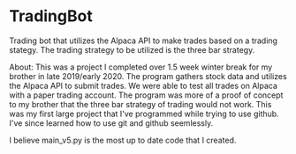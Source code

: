 # TradingBot
Trading bot that utilizes the Alpaca API to make trades based on a trading stategy. The trading strategy to be utilized is the three bar strategy.

About: This was a project I completed over 1.5 week winter break for my brother in late 2019/early 2020. The program gathers stock data and utilizes the Alpaca API to submit trades.
We were able to test all trades on Alpaca with a paper trading account. The program was more of a proof of concept to my brother that the three bar strategy of trading would not work. This was my first large project that I've programmed while trying to use github. I've since learned how to use git and github seemlessly.

I believe main_v5.py is the most up to date code that I created.
